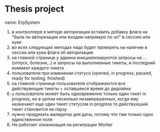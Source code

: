 # Thesis project 
name: ErpSystem 
1. в контроллере в методе авторизации вставить добавку флага на "была ли авторизация или входим напрямую по url" в сессию или куки
2. во всех следующих методах надо будет проверять на наличие в сессии или куки флага об авторизации
3. на главной странице у админа инициализируются запросы на ...(отпуск, болезни,..) и запросы на выполненные тикеты, и последний коммент каждого тикета 
4. пользователи при изменении статуса (opened, in progress, paused, ready for testing, finished)
5. на главной странице пользователя отображаются все действувющие тикеты + оставшееся время до дедлайна
6. у пользователя может быть одновременно только один тикет in progress, но в целом несколько незаверешенных, когда ему назначают еще один тикет статусом in progress то действуюший тикет становится на паузу. 
7. нужно придумать валидатор для даты, потому что там только одно единственное поле
8. Не работает локализация на регитрации Worker